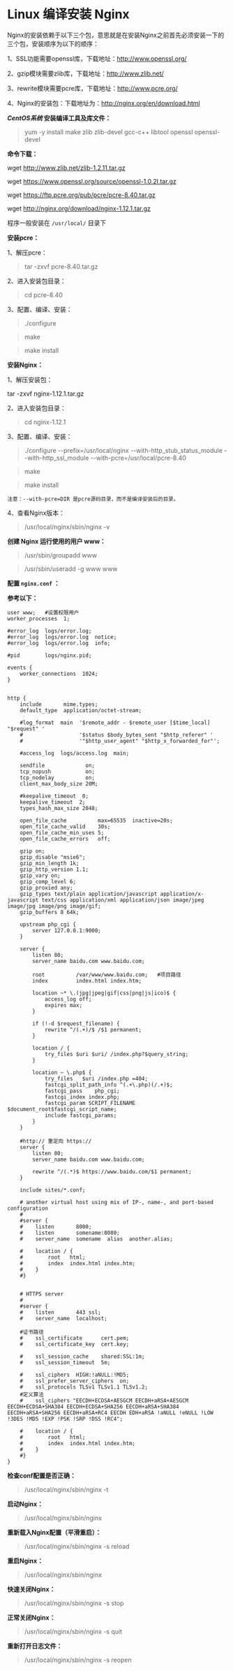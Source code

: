 # Linux 编译安装 Nginx

Nginx的安装依赖于以下三个包，意思就是在安装Nginx之前首先必须安装一下的三个包，安装顺序为以下的顺序：

1、SSL功能需要openssl库，下载地址：http://www.openssl.org/

2、gzip模块需要zlib库，下载地址：http://www.zlib.net/

3、rewrite模块需要pcre库，下载地址：http://www.pcre.org/

4、Nginx的安装包：下载地址为：http://nginx.org/en/download.html

**_CentOS系统_ 安装编译工具及库文件：**

> yum -y install make zlib zlib-devel gcc-c++ libtool  openssl openssl-devel

**命令下载：**

wget http://www.zlib.net/zlib-1.2.11.tar.gz

wget https://www.openssl.org/source/openssl-1.0.2l.tar.gz

wget https://ftp.pcre.org/pub/pcre/pcre-8.40.tar.gz

wget http://nginx.org/download/nginx-1.12.1.tar.gz

程序一般安装在 `/usr/local/` 目录下

**安装pcre：**

1、解压pcre：

> tar -zxvf pcre-8.40.tar.gz

2、进入安装包目录：

> cd pcre-8.40

3、配置、编译、安装：

> ./configure

> make

> make install

**安装Nginx：**

1、解压安装包：

tar -zxvf nginx-1.12.1.tar.gz

2、进入安装包目录：

> cd nginx-1.12.1

3、配置、编译、安装：

> ./configure --prefix=/usr/local/nginx --with-http_stub_status_module --with-http_ssl_module --with-pcre=/usr/local/pcre-8.40

> make

> make install

    注意：--with-pcre=DIR 是pcre源码目录，而不是编译安装后的目录。

4、查看Nginx版本：

> /usr/local/nginx/sbin/nginx -v

**创建 Nginx 运行使用的用户 www：**

> /usr/sbin/groupadd www

> /usr/sbin/useradd -g www www

**配置 `nginx.conf` ：**

**参考以下：**
```
user www;   #设置权限用户
worker_processes  1;

#error_log  logs/error.log;
#error_log  logs/error.log  notice;
#error_log  logs/error.log  info;

#pid        logs/nginx.pid;

events {
    worker_connections  1024;
}


http {
    include       mime.types;
    default_type  application/octet-stream;

    #log_format  main  '$remote_addr - $remote_user [$time_local] "$request" '
    #                  '$status $body_bytes_sent "$http_referer" '
    #                  '"$http_user_agent" "$http_x_forwarded_for"';

    #access_log  logs/access.log  main;

    sendfile             on;
    tcp_nopush           on;
    tcp_nodelay          on;
    client_max_body_size 20M;

    #keepalive_timeout  0;
    keepalive_timeout  2;
    types_hash_max_size 2048;

    open_file_cache          max=65535  inactive=20s;
    open_file_cache_valid    30s;
    open_file_cache_min_uses 5;
    open_file_cache_errors   off;

    gzip on;
    gzip_disable "msie6";
    gzip_min_length 1k;
    gzip_http_version 1.1;
    gzip_vary on;
    gzip_comp_level 6;
    gzip_proxied any;
    gzip_types text/plain application/javascript application/x-javascript text/css application/xml application/json image/jpeg image/jpg image/png image/gif;
    gzip_buffers 8 64k;

    upstream php_cgi {
        server 127.0.0.1:9000;
    }

    server {
        listen 80;
        server_name baidu.com www.baidu.com;

        root          /var/www/www.baidu.com;   #项目路径
		index         index.html index.htm;

		location ~* \.(jpg|jpeg|gif|css|png|js|ico)$ {
			access_log off;
			expires max;
		}

		if (!-d $request_filename) {
			rewrite ^/(.+)/$ /$1 permanent;
		}

		location / {
			try_files $uri $uri/ /index.php?$query_string;
		}

		location ~ \.php$ {
			try_files   $uri /index.php =404;
			fastcgi_split_path_info ^(.+\.php)(/.+)$;
			fastcgi_pass    php_cgi;
			fastcgi_index index.php;
			fastcgi_param SCRIPT_FILENAME $document_root$fastcgi_script_name;
			include fastcgi_params;
		}
    }

    #http:// 重定向 https://
    server {
        listen 80;
        server_name baidu.com www.baidu.com;

        rewrite ^/(.*)$ https://www.baidu.com/$1 permanent;
    }

    include sites/*.conf;

    # another virtual host using mix of IP-, name-, and port-based configuration
    #
    #server {
    #    listen       8000;
    #    listen       somename:8080;
    #    server_name  somename  alias  another.alias;

    #    location / {
    #        root   html;
    #        index  index.html index.htm;
    #    }
    #}


    # HTTPS server
    #
    #server {
    #    listen       443 ssl;
    #    server_name  localhost;

    #证书路径
    #    ssl_certificate      cert.pem;
    #    ssl_certificate_key  cert.key;

    #    ssl_session_cache    shared:SSL:1m;
    #    ssl_session_timeout  5m;

    #    ssl_ciphers  HIGH:!aNULL:!MD5;
    #    ssl_prefer_server_ciphers  on;
	#    ssl_protocols TLSv1 TLSv1.1 TLSv1.2;
	#定义算法
	#    ssl_ciphers "EECDH+ECDSA+AESGCM EECDH+aRSA+AESGCM EECDH+ECDSA+SHA384 EECDH+ECDSA+SHA256 EECDH+aRSA+SHA384 EECDH+aRSA+SHA256 EECDH+aRSA+RC4 EECDH EDH+aRSA !aNULL !eNULL !LOW !3DES !MD5 !EXP !PSK !SRP !DSS !RC4";

    #    location / {
    #        root   html;
    #        index  index.html index.htm;
    #    }
    #}
}
```

**检查conf配置是否正确：**

> /usr/local/nginx/sbin/nginx -t

**启动Nginx：**

> /usr/local/nginx/sbin/nginx

**重新载入Nginx配置（平滑重启）：**

> /usr/local/nginx/sbin/nginx -s reload

**重启Nginx：**

> /usr/local/nginx/sbin/nginx

**快速关闭Nginx：**

> /usr/local/nginx/sbin/nginx -s stop

**正常关闭Nginx：**

> /usr/local/nginx/sbin/nginx -s quit

**重新打开日志文件：**

> /usr/local/nginx/sbin/nginx -s reopen

